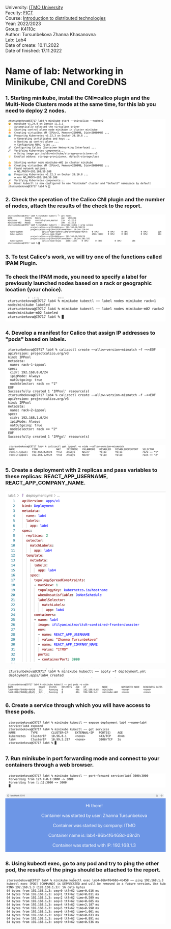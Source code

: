 University: [ITMO University](https://itmo.ru/ru/) <br />
Faculty: [FICT](https://fict.itmo.ru) <br />
Course: [Introduction to distributed technologies](https://github.com/itmo-ict-faculty/introduction-to-distributed-technologies) <br />
Year: 2022/2023 <br />
Group: K4110c <br />
Author: Tursunbekova Zhanna Khasanovna <br />
Lab: Lab4 <br />
Date of create:   10.11.2022 <br />
Date of finished: 17.11.2022 <br />

# Name of lab: Networking in Minikube, CNI and CoreDNS

### 1. Starting minikube, install the CNI=calico plugin and the Multi-Node Clusters mode at the same time, for this lab you need to deploy 2 nodes.
![My Image](images/image1.png)

### 2. Check the operation of the Calico CNI plugin and the number of nodes, attach the results of the check to the report.
![My Image](images/image2.png)

### 3. To test Calico's work, we will try one of the functions called IPAM Plugin. 
###    To check the IPAM mode, you need to specify a label for previously launched nodes based on a rack or geographic location (your choice).
![My Image](images/image3.png)

### 4. Develop a manifest for Calico that assign IP addresses to "pods" based on labels.
![My Image](images/image4.png)

![My Image](images/image5.png)

### 5. Create a deployment with 2 replicas and pass variables to these replicas: REACT_APP_USERNAME, REACT_APP_COMPANY_NAME.
![My Image](images/image6.png)

![My Image](images/image7.png)

![My Image](images/image8.png)

### 6. Create a service through which you will have access to these pods.
![My Image](images/image9.png)

### 7. Run minikube in port forwarding mode and connect to your containers through a web browser.
![My Image](images/image10.png)

![My Image](images/image11.png)

### 8. Using kubectl exec, go to any pod and try to ping the other pod, the results of the pings should be attached to the report.
![My Image](images/image12.png)
